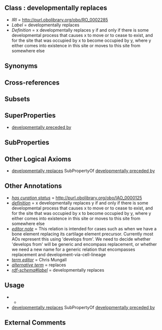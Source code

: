 
## Class : developmentally replaces

 * *IRI* = http://purl.obolibrary.org/obo/RO_0002285
 * *Label* = developmentally replaces
 * *Definition* = x developmentally replaces y if and only if there is some developmental process that causes x to move or to cease to exist, and for the site that was occupied by x to become occupied by y, where y either comes into existence in this site or moves to this site from somewhere else

## Synonyms


## Cross-references


## Subsets


## SuperProperties

 * [developmentally preceded by](../../RO/58/RO_0002258.md)

## SubProperties


## Other Logical Axioms

 * [developmentally replaces](../../RO/85/RO_0002285.md) SubPropertyOf [developmentally preceded by](../../RO/58/RO_0002258.md)

## Other Annotations

 * *[has curation status](../../IAO/14/IAO_0000114.md)* = http://purl.obolibrary.org/obo/IAO_0000125
 * *[definition](../../IAO/15/IAO_0000115.md)* = x developmentally replaces y if and only if there is some developmental process that causes x to move or to cease to exist, and for the site that was occupied by x to become occupied by y, where y either comes into existence in this site or moves to this site from somewhere else
 * *[editor note](../../IAO/16/IAO_0000116.md)* = This relation is intended for cases such as when we have a bone element replacing its cartilage element precursor. Currently most AOs represent this using 'develops from'. We need to decide whether 'develops from' will be generic and encompass replacement, or whether we need a new name for a generic relation that encompasses replacement and development-via-cell-lineage
 * *[term editor](../../IAO/17/IAO_0000117.md)* = Chris Mungall
 * *[alternative term](../../IAO/18/IAO_0000118.md)* = replaces
 * *[rdf-schema#label](../../el/rdf-schema#label.md)* = developmentally replaces

## Usage

 * -
 * [developmentally replaces](../../RO/85/RO_0002285.md) SubPropertyOf [developmentally preceded by](../../RO/58/RO_0002258.md)

## External Comments

